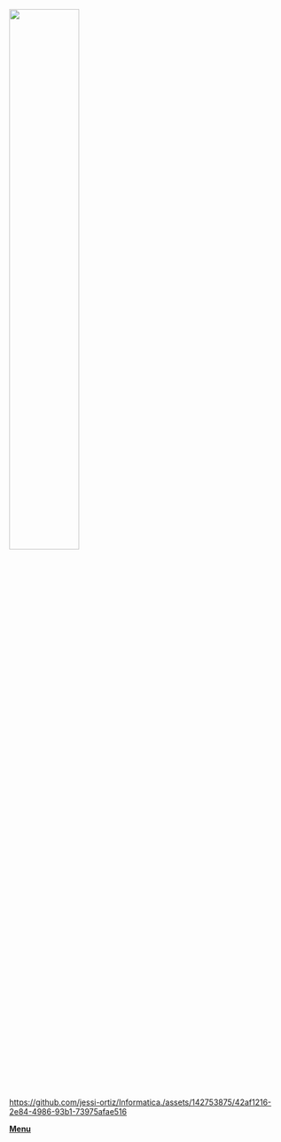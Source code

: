 
<img src="imagenes/Instalación de sistemas operativos virtuales 3.3 (1).jpg" width="50%"/>

https://github.com/jessi-ortiz/Informatica./assets/142753875/42af1216-2e84-4986-93b1-73975afae516

[**Menu**](README.md)

